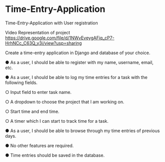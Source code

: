 # Time-Entry-Application
Time-Entry-Application with User registration

Video Representation of project
https://drive.google.com/file/d/1NWvEveygAFiq_cP7-HrhNCc_C63Q_y3i/view?usp=sharing


Create a time-entry application in Django and database of your choice.

● As a user, I should be able to register with my name, username, email, etc.

● As a user, I should be able to log my time entries for a task with the following fields.

  ○ Input field to enter task name.
  
  ○ A dropdown to choose the project that I am working on.
  
  ○ Start time and end time.
  
  ○ A timer which I can start to track time for a task.
  
● As a user, I should be able to browse through my time entries of previous days.

● No other features are required.

● Time entries should be saved in the database.


